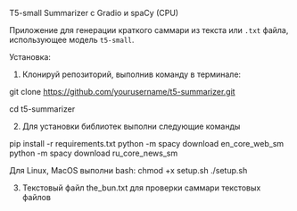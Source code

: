 T5-small Summarizer с Gradio и spaCy (CPU)

Приложение для генерации краткого саммари из текста или `.txt` файла, использующее модель `t5-small`.

Установка:

1. Клонируй репозиторий, выполнив команду в терминале:


git clone https://github.com/yourusername/t5-summarizer.git

cd t5-summarizer

2. Для установки библиотек выполни следующие команды

pip install -r requirements.txt
python -m spacy download en_core_web_sm
python -m spacy download ru_core_news_sm

Для Linux, MacOS выполни bash:
chmod +x setup.sh
./setup.sh

3. Текстовый файл the_bun.txt для проверки саммари текстовых файлов

